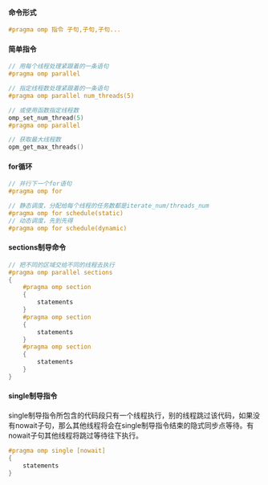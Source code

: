 #### 命令形式
```C
#pragma omp 指令 子句,子句,子句...
```



#### 简单指令
```C
// 用每个线程处理紧跟着的一条语句
#pragma omp parallel

// 指定线程数处理紧跟着的一条语句
#pragma omp parallel num_threads(5)

// 或使用函数指定线程数
omp_set_num_thread(5)
#pragma omp parallel
```
```C
// 获取最大线程数
opm_get_max_threads()
```



#### for循环
```C
// 并行下一个for语句
#pragma omp for

// 静态调度，分配给每个线程的任务数都是iterate_num/threads_num
#pragma omp for schedule(static)
// 动态调度，先到先得
#pragma omp for schedule(dynamic)
```



#### sections制导命令
```C
// 把不同的区域交给不同的线程去执行
#pragma omp parallel sections
{
    #pragma omp section
    {
        statements
    }
    #pragma omp section
    {
        statements
    }
    #pragma omp section
    {
        statements
    }
}
```




#### single制导指令
single制导指令所包含的代码段只有一个线程执行，别的线程跳过该代码，如果没有nowait子句，那么其他线程将会在single制导指令结束的隐式同步点等待。有nowait子句其他线程将跳过等待往下执行。
```C
#pragma omp single [nowait]
{
    statements
}
```


